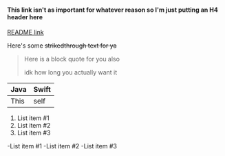 #### This link isn't as important for whatever reason so I'm just putting an H4 header here
[README link](https://github.com/mercyellen/markdownPractice/blob/master/README.md)

Here's some ~~strikedthrough text for ya~~

>Here is a block quote for you also
>
>idk how long you actually want it

Java | Swift
---- | -----
This | self

1. List item #1
2. List item #2
3. List item #3

-List item #1
-List item #2
-List item #3
